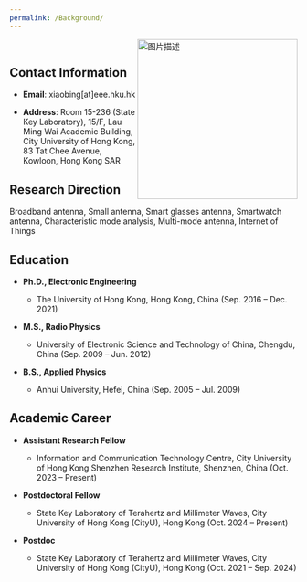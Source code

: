 ```yaml
---
permalink: /Background/
---
```


<img src="https://github.com/fheuihueh/XB_HKU/raw/master/images/a/photoo.jpg" width="280px" align="right" alt="图片描述">

<br /> 


## Contact Information

- **Email**: xiaobing[at]eee.hku.hk
  
- **Address**: Room 15-236 (State Key Laboratory), 15/F, Lau Ming Wai Academic Building, City University of Hong Kong, 83 Tat Chee Avenue, Kowloon, Hong Kong SAR

## Research Direction

Broadband antenna, Small antenna, Smart glasses antenna, Smartwatch antenna, Characteristic mode analysis, Multi-mode antenna, Internet of Things

## Education

- **Ph.D., Electronic Engineering**
  - The University of Hong Kong, Hong Kong, China (Sep. 2016 – Dec. 2021)

- **M.S., Radio Physics**
  - University of Electronic Science and Technology of China, Chengdu, China (Sep. 2009 – Jun. 2012)

- **B.S., Applied Physics**
  - Anhui University, Hefei, China (Sep. 2005 – Jul. 2009)

## Academic Career

- **Assistant Research Fellow**
  - Information and Communication Technology Centre, City University of Hong Kong Shenzhen Research Institute, Shenzhen, China  (Oct. 2023 – Present)
    

- **Postdoctoral Fellow**
  - State Key Laboratory of Terahertz and Millimeter Waves, City University of Hong Kong (CityU), Hong Kong (Oct. 2024 – Present)
    

- **Postdoc**
  - State Key Laboratory of Terahertz and Millimeter Waves, City University of Hong Kong (CityU), Hong Kong (Oct. 2021 – Sep. 2024)

